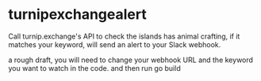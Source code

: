 # turnipexchangealert
 Call turnip.exchange's API to check the islands has animal crafting, if it matches your keyword, will send an alert to your Slack webhook.

a rough draft, you will need to change your webhook URL and the keyword you want to watch in the code.
and then run go build
